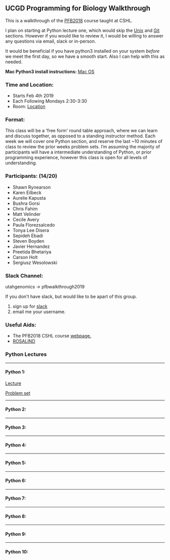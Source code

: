 ## UCGD Programming for Biology Walkthrough

This is a walkthrough of the [PFB2018](https://github.com/prog4biol/pfb2018) course taught at CSHL.

I plan on starting at Python lecture one, which would skip the [Unix](https://github.com/prog4biol/pfb2018/blob/master/unix.md/#unix) and [Git](https://github.com/prog4biol/pfb2018/blob/master/unix.md/#git-for-beginners) sections.  However if you would like to review it, I would be willing to answer any questions via email, slack or in-person.

It would be beneficial if you have python3 installed on your system _before_ we meet the first day, so we have a smooth start. Also I can help with this as needed.

__Mac Python3 install instructions:__
[Mac OS](https://wsvincent.com/install-python3-mac/)

### Time and Location:
* Starts Feb 4th 2019
* Each Following Mondays 2:30-3:30
* Room: [Location](https://github.com/UCGD/PFB2019-Walkthrough/blob/master/MeetingLocation.pdf)

### Format:

This class will be a 'free form' round table approach, where we can learn and discuss together, as opposed to a standing instructor method.  Each week we will cover one Python section, and reserve the last ~10 minutes of class to review the prior weeks problem sets.  I’m assuming the majority of participants will have a intermediate understanding of Python, or prior programming experience, however this class is open for all levels of understanding.

### Participants: (14/20)

* Shawn Rynearson
* Karen Eilbeck
* Aurelie Kapusta
* Bushra Gorsi
* Chris Fahim
* Matt Velinder
* Cecile Avery
* Paula Florezsalcedo
* Tonya Lee Disera
* Sepideh Ebadi
* Steven Boyden
* Javier Hernandez
* Preetida Bhetariya
* Carson Holt
* Sergiusz Wesolowski 

### Slack Channel:
utahgenomics -> pfbwalkthrough2019

If you don't have slack, but would like to be apart of this group.
1. sign up for [slack](https://slack.com/)
2. email me your username.

### Useful Aids:
* The PFB2018 CSHL course [webpage.](http://programmingforbiology.org/)
* [ROSALIND](http://rosalind.info/problems/tree-view/)

### Python Lectures
___

#### Python 1:
[Lecture](https://github.com/prog4biol/pfb2018/blob/master/pfb.md/#python-1)

[Problem set](https://github.com/prog4biol/pfb2018/blob/master/problemsets/Python_01_problemset.md)

___

#### Python 2:

___

#### Python 3:

___

#### Python 4:

___

#### Python 5:

___

#### Python 6:

___

#### Python 7:

___

#### Python 8:

___

#### Python 9:

___

#### Python 10:

